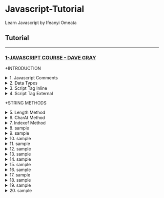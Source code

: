 # Javascript-Tutorial

Learn Javascript by Ifeanyi Omeata

## Tutorial

---

### [1-JAVASCRIPT COURSE - DAVE GRAY](#)

+INTRODUCTION

<details>
  <summary>1. Javascript Comments</summary>

```js
// this is a comment
```

</details>

<details>
  <summary>2. Data Types</summary>

```js
typeof "Dave";
//'string'

typeof 7;
//'number'

typeof true;
//'boolean'

typeof {};
//'object'

typeof [];
//'object'

let userName;
undefined;

typeof userName;
//'undefined'
```

</details>

<details>
  <summary>3. Script Tag Inline</summary>

index.html:

```html
<!DOCTYPE html>
<html lang="en">
  <head>
    <meta charset="UTF-8" />
    <meta http-equiv="X-UA-Compatible" content="IE=edge" />
    <meta name="viewport" content="width=device-width, initial-scale=1.0" />
    <title>My Page</title>
    <link rel="stylesheet" href="css/main.css" />
    <script defer>
      console.log("Hello World");
    </script>
  </head>
  <body>
    <main><h1>My Page</h1></main>
  </body>
</html>
```

</details>

<details>
  <summary>4. Script Tag External</summary>

index.html:

```html
<!DOCTYPE html>
<html lang="en">
  <head>
    <meta charset="UTF-8" />
    <meta http-equiv="X-UA-Compatible" content="IE=edge" />
    <meta name="viewport" content="width=device-width, initial-scale=1.0" />
    <title>My Page</title>
    <link rel="stylesheet" href="./css/main.css" />
    <script src="./js/main.js" defer></script>
  </head>

  <body>
    <main>
      <h1>My Page</h1>
    </main>
  </body>
</html>
```

main.js:

```js
console.log("Hello World");
```

</details>

+STRING METHODS

<details>
  <summary>5. Length Method</summary>

main.js:

```js
// Strings
const myVariable = "Mathematics";

// The length property
console.log(myVariable.length);
```

```js
// 11
```

</details>

<details>
  <summary>6. CharAt Method</summary>

```js
// Strings
const myVariable = "Mathematics";

// String Methods
console.log(myVariable.charAt(0));
```

```js
// M
```

</details>

<details>
  <summary>7. Indexof Method</summary>

```js
// Strings
const myVariable = "Mathematics";

// String Methods
console.log(myVariable.indexOf("m"));
```

```js
// 5
```

</details>

<details>
  <summary>8. sample</summary>

```js

```

```js

```

</details>

<details>
  <summary>9. sample</summary>

```js

```

```js

```

</details>

<details>
  <summary>10. sample</summary>

```js

```

```js

```

</details>

<details>
  <summary>11. sample</summary>

```js

```

```js

```

</details>

<details>
  <summary>12. sample</summary>

```js

```

```js

```

</details>

<details>
  <summary>13. sample</summary>

```js

```

```js

```

</details>

<details>
  <summary>14. sample</summary>

```js

```

```js

```

</details>

<details>
  <summary>15. sample</summary>

```js

```

```js

```

</details>

<details>
  <summary>16. sample</summary>

```js

```

```js

```

</details>

<details>
  <summary>17. sample</summary>

```js

```

```js

```

</details>

<details>
  <summary>18. sample</summary>

```js

```

```js

```

</details>

<details>
  <summary>19. sample</summary>

```js

```

```js

```

</details>

<details>
  <summary>20. sample</summary>

```js

```

```js

```

</details>
